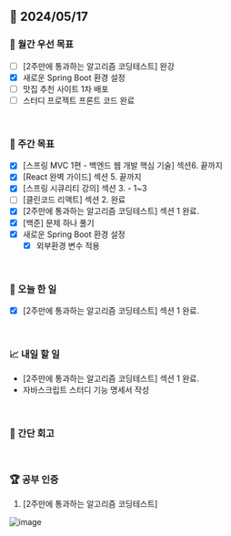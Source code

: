 ## 📅 2024/05/17

### 🚀 월간 우선 목표

- [ ] [2주만에 통과하는 알고리즘 코딩테스트] 완강
- [x] 새로운 Spring Boot 환경 설정
- [ ] 맛집 추천 사이트 1차 배포
- [ ] 스터디 프로젝트 프론트 코드 완료

<br />

### 👏 주간 목표

- [x] [스프링 MVC 1편 - 백엔드 웹 개발 핵심 기술] 섹션6. 끝까지
- [x] [React 완벽 가이드] 섹션 5. 끝까지
- [x] [스프링 시큐리티 강의] 섹션 3. - 1~3
- [ ] [클린코드 리액트] 섹션 2. 완료
- [x] [2주만에 통과하는 알고리즘 코딩테스트] 섹션 1 완료.
- [x] [백준] 문제 하나 풀기
- [x] 새로운 Spring Boot 환경 설정
  - [x] 외부환경 변수 적용

<br />

### 💯 오늘 한 일

- [x] [2주만에 통과하는 알고리즘 코딩테스트] 섹션 1 완료.

<br />

### 📈 내일 할 일

- [2주만에 통과하는 알고리즘 코딩테스트] 섹션 1 완료.
- 자바스크립트 스터디 기능 명세서 작성

<br />

### 🤔 간단 회고

<br />

### 🏆 공부 인증

1. [2주만에 통과하는 알고리즘 코딩테스트]

![image](https://github.com/suld2495/TIL/assets/42727909/65a1dc33-62cb-41d5-8443-3f737aa2ce31)

